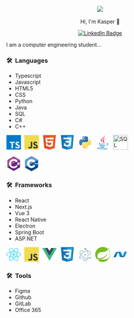<p align="center">
<img src="https://media4.giphy.com/media/du3J3cXyzhj75IOgvA/giphy.gif?cid=790b76116cbec102337f0f0b8a4d750a1442dba64e51cd89&rid=giphy.gif&ct=g" height="90"></img>
</p>
<p align="center">Hi, I'm Kasper 👋</p>
<p align="center">
<a href="https://www.linkedin.com/in/kasper-nilssen/"><img src="https://img.shields.io/badge/LinkedIn-blue?style=for-the-badge&logo=linkedin&logoColor=white" alt="LinkedIn Badge"></a>
</p>

I am a computer engineering student...

### 🛠 &nbsp;Languages

- Typescript
- Javascript
- HTML5
- CSS
- Python
- Java
- SQL
- C#
- C++

<p>
<img src="https://github.com/devicons/devicon/blob/master/icons/typescript/typescript-original.svg" title="Typescript" **alt="Typescript" width="40" height="40"/>&nbsp;
<img src="https://github.com/devicons/devicon/blob/master/icons/javascript/javascript-original.svg" title="Javascript" **alt="Javascript" width="40" height="40"/>&nbsp;
<img src="https://github.com/devicons/devicon/blob/master/icons/html5/html5-original.svg" title="HTML5" **alt="HTML5" width="40" height="40"/>&nbsp;
<img src="https://github.com/devicons/devicon/blob/master/icons/css3/css3-original.svg" title="CSS3" **alt="CSS3" width="40" height="40"/>&nbsp;
<img src="https://github.com/devicons/devicon/blob/master/icons/python/python-original.svg" title="Python" **alt="Python" width="40" height="40"/>&nbsp;
<img src="https://github.com/devicons/devicon/blob/master/icons/java/java-original.svg" title="Java" **alt="Java" width="40" height="40"/>&nbsp;
<img src="https://www.svgrepo.com/show/255832/sql.svg" title="SQL" **alt="SQL" width="40" height="40"/>&nbsp;
</p>
<img src="https://github.com/devicons/devicon/blob/master/icons/csharp/csharp-original.svg" title="C#" **alt="C#" width="40" height="40"/>&nbsp;
<img src="https://github.com/devicons/devicon/blob/master/icons/cplusplus/cplusplus-original.svg" title="C++" **alt="C++" width="40" height="40"/>&nbsp;
</p>

### 🛠 &nbsp;Frameworks

- React
- Next.js
- Vue 3
- React Native
- Electron
- Spring Boot
- ASP.NET

<p>
<img src="https://github.com/devicons/devicon/blob/master/icons/react/react-original.svg" title="React" **alt="React" width="40" height="40"/>&nbsp;
<img src="https://github.com/devicons/devicon/blob/master/icons/javascript/javascript-original.svg" title="Next.js" **alt="Next.js" width="40" height="40"/>&nbsp;
<img src="https://github.com/devicons/devicon/blob/master/icons/vuejs/vuejs-original.svg" title="Vue" **alt="Vue" width="40" height="40"/>&nbsp;
<img src="https://github.com/devicons/devicon/blob/master/icons/css3/css3-original.svg" title="React Native" **alt="React Native" width="40" height="40"/>&nbsp;
<img src="https://github.com/devicons/devicon/blob/master/icons/electron/electron-original.svg" title="Electron" **alt="Electron" width="40" height="40"/>&nbsp;
<img src="https://github.com/devicons/devicon/blob/master/icons/spring/spring-original.svg" title="Spring" **alt="Spring" width="40" height="40"/>&nbsp;
<img src="https://github.com/devicons/devicon/blob/master/icons/dot-net/dot-net-original.svg" title="ASP.NET" **alt="ASP.NET" width="40" height="40"/>&nbsp;
</p>

### 🛠 &nbsp;Tools

- Figma
- Github
- GitLab
- Office 365
